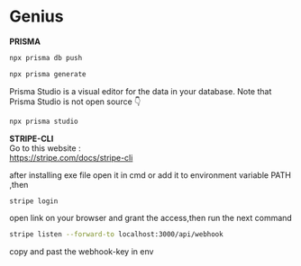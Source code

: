 # Genius

**PRISMA**
```bash
npx prisma db push
```
```bash
npx prisma generate
```
Prisma Studio is a visual editor for the data in your database. Note that Prisma Studio is not open source 👇
```bash
npx prisma studio
```
**STRIPE-CLI**<br/>
Go to this website : <br/>
<a>
https://stripe.com/docs/stripe-cli
</a><br/>
<p>
  after installing exe file open it in cmd or add it to environment variable PATH ,then
</p>

```bash
stripe login
```
open link on your browser and grant the access,then run the next command
```bash
stripe listen --forward-to localhost:3000/api/webhook
```
copy and past the webhook-key in env
